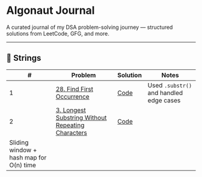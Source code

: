 #  Algonaut Journal

A curated journal of my DSA problem-solving journey — structured solutions from LeetCode, GFG, and more.

---

## 🔹 Strings

| # | Problem | Solution | Notes |
|---|---------|----------|-------|
| 1 | [28. Find First Occurrence](https://leetcode.com/problems/find-the-index-of-the-first-occurrence-in-a-string/) | [Code](Strings/28-find-first-occurrence.cpp) | Used `.substr()` and handled edge cases |
| 2 | [3. Longest Substring Without Repeating Characters](https://leetcode.com/problems/longest-substring-without-repeating-characters/) | [Code](Strings/3-longest-substring-without-repeating.cpp)
 | Sliding window + hash map for O(n) time |

